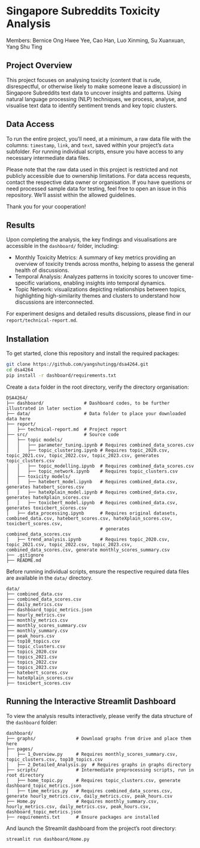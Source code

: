 # Singapore Subreddits Toxicity Analysis  
Members: Bernice Ong Hwee Yee, Cao Han, Luo Xinming, Su Xuanxuan, Yang Shu Ting

## Project Overview
This project focuses on analysing toxicity (content that is rude, disrespectful, or otherwise likely to make someone leave a discussion) in Singapore Subreddits text data to uncover insights and patterns. Using natural language processing (NLP) techniques, we process, analyse, and visualise text data to identify sentiment trends and key topic clusters.

## Data Access
To run the entire project, you’ll need, at a minimum, a raw data file with the columns: `timestamp`, `link`, and `text`, saved within your project’s `data` subfolder. For running individual scripts, ensure you have access to any necessary intermediate data files.

Please note that the raw data used in this project is restricted and not publicly accessible due to ownership limitations. For data access requests, contact the respective data owner or organisation. If you have questions or need processed sample data for testing, feel free to open an issue in this repository. We’ll assist within the allowed guidelines.

Thank you for your cooperation!

## Results
Upon completing the analysis, the key findings and visualisations are accessible in the `dashboard/` folder, including:

- Monthly Toxicity Metrics: A summary of key metrics providing an overview of toxicity trends across months, helping to assess the general health of discussions.
- Temporal Analysis: Analyzes patterns in toxicity scores to uncover time-specific variations, enabling insights into temporal dynamics.
- Topic Network: visualizations depicting relationships between topics, highlighting high-similarity themes and clusters to understand how discussions are interconnected.

For experiment designs and detailed results discussions, please find in our `report/technical-report.md`.

## Installation
To get started, clone this repository and install the required packages:

```bash
git clone https://github.com/yangshutingg/dsa4264.git
cd dsa4264
pip install -r dashboard/requirements.txt
```
Create a `data` folder in the root directory, verify the directory organisation:

```plaintext
DSA4264/
├── dashboard/               # Dashboard codes, to be further illustrated in later section
├── data/                    # Data folder to place your downloaded data here
├── report/                  
│   ├── technical-report.md  # Project report
├── src/                     # Source code 
│   ├── topic models/
│   │   ├── parameter_tuning.ipynb # Requires combined_data_scores.csv
│   │   ├── topic_clustering.ipynb # Requires topic_2020.csv, topic_2021.csv, topic_2022.csv, topic_2023.csv, generates topic_clusters.csv
│   │   ├── topic_modelling.ipynb  # Requires combined_data_scores.csv
│   │   ├── topic_network.ipynb    # Requires topic_clusters.csv
│   ├── toxicity models/
│   │   ├── hatebert_model.ipynb   # Requires combined_data.csv, generates hatebert_scores.csv
│   │   ├── hateXplain_model.ipynb # Requires combined_data.csv, generates hateXplain_scores.csv
│   │   ├── toxicbert_model.ipynb  # Requires combined_data.csv, generates toxicbert_scores.csv
│   ├── data_processing.ipynb      # Requires original datasets, combined_data.csv, hatebert_scores.csv, hateXplain_scores.csv, toxicbert_scores.csv,
                                   # generates combined_data_scores.csv
│   ├── trend_analysis.ipynb       # Requires topic_2020.csv, topic_2021.csv, topic_2022.csv, topic_2023.csv, combined_data_scores.csv, generate monthly_scores_summary.csv
├── .gitignore              
├── README.md                
```
Before running individual scripts, ensure the respective required data files are available in the `data/` directory.

```plaintext
data/
├── combined_data.csv
├── combined_data_scores.csv
├── daily_metrics.csv
├── dashboard_topic_metrics.json
├── hourly_metrics.csv
├── monthly_metrics.csv
├── monthly_scores_summary.csv
├── monthly_summary.csv
├── peak_hours.csv
├── top10_topics.csv
├── topic_clusters.csv
├── topics_2020.csv
├── topics_2021.csv
├── topics_2022.csv
├── topics_2023.csv
├── hatebert_scores.csv
├── hateXplain_scores.csv
├── toxicbert_scores.csv
```
## Running the Interactive Streamlit Dashboard

To view the analysis results interactively, please verify the data structure of the `dashboard` folder:

```plaintext
dashboard/
├── graphs/               # Download graphs from drive and place them here
├── pages/                
│   ├── 1_Overview.py     # Requires monthly_scores_summary.csv, topic_clusters.csv, top10_topics.csv
│   ├── 2_Detailed_Analysis.py  # Requires graphs in graphs directory
├── scripts/              # Intermediate preprocessing scripts, run in root directory
│   ├── home_topic.py     # Requires topic_clusters.csv, generate dashboard_topic_metrics.json
│   ├── time_metrics.py   # Requires combined_data_scores.csv, generate hourly_metrics.csv, daily_metrics.csv, peak_hours.csv
├── Home.py               # Requires monthly_summary.csv, hourly_metrics.csv, daily_metrics.csv, peak_hours.csv, dashboard_topic_metrics.json
├── requirements.txt      # Ensure packages are installed
```

And launch the Streamlit dashboard from the project’s root directory:

```bash
streamlit run dashboard/Home.py
```
